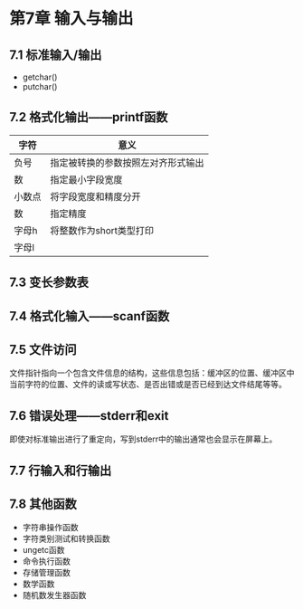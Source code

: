 # 第7章  输入与输出

## 7.1  标准输入/输出

* getchar()
* putchar()

## 7.2  格式化输出——printf函数

| 字符   | 意义                               |
| ------ | ---------------------------------- |
| 负号   | 指定被转换的参数按照左对齐形式输出 |
| 数     | 指定最小字段宽度                   |
| 小数点 | 将字段宽度和精度分开               |
| 数     | 指定精度                           |
| 字母h  | 将整数作为short类型打印            |
| 字母l  |                                    |

## 7.3  变长参数表

## 7.4  格式化输入——scanf函数

## 7.5  文件访问

文件指针指向一个包含文件信息的结构，这些信息包括：缓冲区的位置、缓冲区中当前字符的位置、文件的读或写状态、是否出错或是否已经到达文件结尾等等。

## 7.6  错误处理——stderr和exit

即使对标准输出进行了重定向，写到stderr中的输出通常也会显示在屏幕上。

## 7.7  行输入和行输出

## 7.8  其他函数

* 字符串操作函数
* 字符类别测试和转换函数
* ungetc函数
* 命令执行函数
* 存储管理函数
* 数学函数
* 随机数发生器函数


